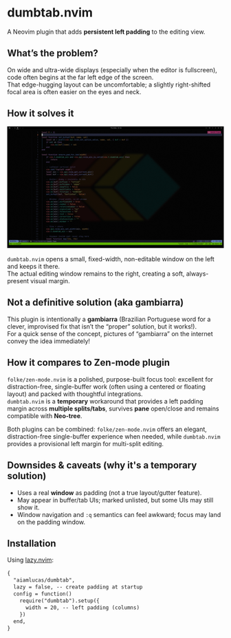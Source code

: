 # dumbtab.nvim

A Neovim plugin that adds **persistent left padding** to the editing view.

## What’s the problem?

On wide and ultra-wide displays (especially when the editor is fullscreen), code often begins at the far left edge of the screen.  
That edge-hugging layout can be uncomfortable; a slightly right-shifted focal area is often easier on the eyes and neck.

## How it solves it

<p align="center">
  <img src="./images/dumbtab.png" width="1000" alt="dumbtab.nvim — persistent left padding">
</p>

`dumbtab.nvim` opens a small, fixed-width, non-editable window on the left and keeps it there.  
The actual editing window remains to the right, creating a soft, always-present visual margin.

## Not a definitive solution (aka gambiarra)

This plugin is intentionally a **gambiarra** (Brazilian Portuguese word for a clever, improvised fix that isn’t the “proper” solution, but it works!).  
For a quick sense of the concept, pictures of “gambiarra” on the internet convey the idea immediately!

## How it compares to Zen-mode plugin

`folke/zen-mode.nvim` is a polished, purpose-built focus tool: excellent for distraction-free, single-buffer work (often using a centered or floating layout) and packed with thoughtful integrations.  
`dumbtab.nvim` is a **temporary** workaround that provides a left padding margin across **multiple splits/tabs**, survives **pane** open/close and remains compatible with **Neo-tree**.

Both plugins can be combined: `folke/zen-mode.nvim` offers an elegant, distraction-free single-buffer experience when needed, while `dumbtab.nvim` provides a provisional left margin for multi-split editing.

## Downsides & caveats (why it's a temporary solution)

- Uses a real **window** as padding (not a true layout/gutter feature).
- May appear in buffer/tab UIs; marked unlisted, but some UIs may still show it.
- Window navigation and `:q` semantics can feel awkward; focus may land on the padding window.

## Installation

Using [lazy.nvim](https://github.com/folke/lazy.nvim):

```
{
  "aiamlucas/dumbtab",
  lazy = false, -- create padding at startup
  config = function()
    require("dumbtab").setup({
      width = 20, -- left padding (columns)
    })
  end,
}
```
